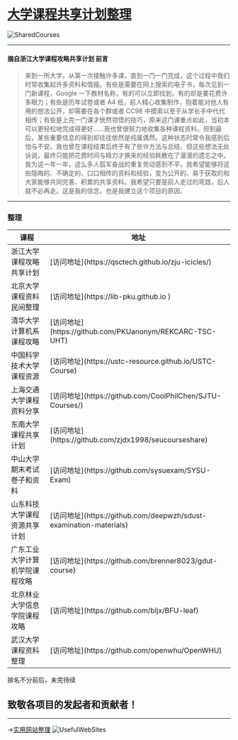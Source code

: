 # [大学课程共享计划整理](https://ctrlcoder.github.io/SharedCourses/)  
![SharedCourses](https://i.loli.net/2019/05/22/5ce4a722713b648959.png)

---

#### 摘自浙江大学课程攻略共享计划 前言
> 来到一所大学，从第一次接触许多课，直到一门一门完成，这个过程中我们时常收集起许多资料和情报。有些是需要在网上搜索的电子书，每次见到一门新课程，Google 一下教材名称，有的可以立即找到，有的却是要花费许多眼力；有些是历年试卷或者 A4 纸，前人精心收集制作，抱着能对他人有用的想法公开，却需要在各个群或者 CC98 中摸索以至于从学长手中代代相传；有些是上完一门课才恍然领悟的技巧，原来这门课重点如此，当初本可以更轻松地完成得更好……我也曾很努力地收集各种课程资料，但到最后，某些重要信息的得到却往往依然是纯属偶然。这种状态时常令我感到后怕与不安。我也曾在课程结束后终于有了些许方法与总结，但这些想法无处诉说，最终只能把花费时间与精力才换来的经验耗散在了漫漫的遗忘之中。我为这一年一年，这么多人孤军奋战的重复劳动感到不平。我希望能够将这些隐晦的、不确定的、口口相传的资料和经验，变为公开的、易于获取的和大家能够共同完善、积累的共享资料。我希望只要是前人走过的弯路，后人就不必再走。这是我的信念，也是我建立这个项目的原因。

---

### 整理 

 
| 课程    | 地址                 |
|-----------------|-----------------------------------------------------------------------|
| 浙江大学课程攻略共享计划    | \[访问地址\]\(https://qsctech\.github\.io/zju\-icicles/\)                 |
| 北京大学课程资料民间整理    | \[访问地址\]\(https://lib\-pku\.github\.io \)                             |
| 清华大学计算机系课程攻略    | \[访问地址\]\(https://github\.com/PKUanonym/REKCARC\-TSC\-UHT\)           |
| 中国科学技术大学课程资源    | \[访问地址\]\(https://ustc\-resource\.github\.io/USTC\-Course\)           |
| 上海交通大学课程资料分享    | \[访问地址\]\(https://github\.com/CoolPhilChen/SJTU\-Courses/\)           |
| 东南大学课程共享计划      | \[访问地址\]\(https://github\.com/zjdx1998/seucourseshare\)               |
| 中山大学期末考试卷子和资料   | \[访问地址\]\(https://github\.com/sysuexam/SYSU\-Exam\)                   |
| 山东科技大学课程资源共享计划  | \[访问地址\]\(https://github\.com/deepwzh/sdust\-examination\-materials\) |
| 广东工业大学计算机学院课程攻略 | \[访问地址\]\(https://github\.com/brenner8023/gdut\-course\)              |
| 北京林业大学信息学院课程攻略  | \[访问地址\]\(https://github\.com/bljx/BFU\-leaf\)                        |
| 武汉大学课程资料整理      | \[访问地址\]\(https://github\.com/openwhu/OpenWHU\)                       |



排名不分前后，未完待续

## 致敬各项目的发起者和贡献者！
---
->[实用网站整理](https://ctrlcoder.github.io/UsefulWebSites/)
![UsefulWebSites](https://i.loli.net/2019/05/21/5ce3868cd133646786.png)
